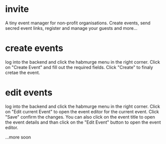 # invite
A tiny event manager for non-profit organisations. Create events, send secred event links, register and manage your guests and more... 

# create events
log into the backend and click the habmurge menu in the right corner. Click on "Create Event" and fill out the required fields. Click "Create" to finaly cretae the event. 

# edit events
log into the backend and click the habmurge menu in the right corner. Click on "Edit current Event" to open the event editor for the current event. Click "Save" confirm the changes. You can also click on the event title to open the event details and than click on the "Edit Event" button to open the event editor. 

...more soon

